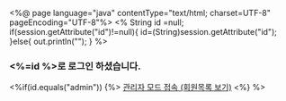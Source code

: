 <%@ page language="java" contentType="text/html; charset=UTF-8"
    pageEncoding="UTF-8"%>
<%
	String id =null;
	if(session.getAttribute("id")!=null){
		id=(String)session.getAttribute("id");		
	}else{
		out.println("<script>");
		out.println("location.href='loginForm.jsp'");
		out.println("</script>");
	}
%>
<!DOCTYPE html PUBLIC "-//W3C//DTD HTML 4.01 Transitional//EN" "http://www.w3.org/TR/html4/loose.dtd">
<html>
<head>
<meta http-equiv="Content-Type" content="text/html; charset=UTF-8">
<title>회원관리 시스템 메인 페이지</title>
</head>
<body>
<h3><%=id %>로 로그인 하셨습니다.</h3>
<%if(id.equals("admin")) {%>
<a href = "member_list.jsp">관리자 모드 접속 (회원목록 보기)</a>
<%} %>

</body>
</html>

